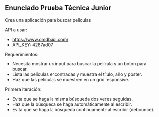 ## Enunciado Prueba Técnica Junior

Crea una aplicación para buscar películas

API a usar:

- https://www.omdbapi.com/
- API_KEY: 4287ad07

Requerimientos:

- Necesita mostrar un input para buscar la película y un botón para buscar.
- Lista las películas encontradas y muestra el título, año y poster.
- Haz que las películas se muestren en un grid responsive.

Primera iteración:

- Evita que se haga la misma búsqueda dos veces seguidas.
- Haz que la búsqueda se haga automáticamente al escribir.
- Evita que se haga la búsqueda continuamente al escribir (debounce).

